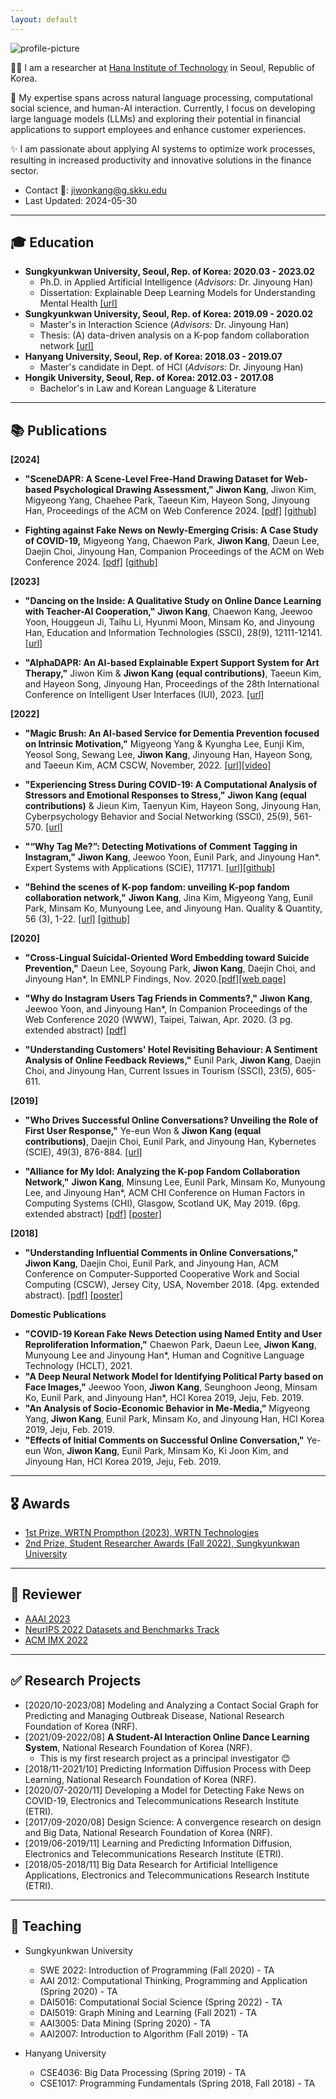 ```yaml
---
layout: default
---
```


<img class="profile-picture" alt="profile-picture" src="https://avatars2.githubusercontent.com/u/25212792?s=460&v=4">

🔬💡 I am a researcher at [Hana Institute of Technology](https://hit.hanati.co.kr/) in Seoul, Republic of Korea.

🎯 My expertise spans across natural language processing, computational social science, and human-AI interaction. Currently, I focus on developing large language models (LLMs) and exploring their potential in financial applications to support employees and enhance customer experiences.

✨ I am passionate about applying AI systems to optimize work processes, resulting in increased productivity and innovative solutions in the finance sector.

- Contact 📩: [jiwonkang@g.skku.edu](mailto:jiwonkang@g.skku.edu)
- Last Updated: 2024-05-30

---

## 🎓 Education

- **Sungkyunkwan University, Seoul, Rep. of Korea: 2020.03 - 2023.02**
  - Ph.D. in Applied Artificial Intelligence (*Advisors:* Dr. Jinyoung Han)
  - Dissertation: Explainable Deep Learning Models for Understanding Mental Health [\[url\]](http://www.dcollection.net/handler/skku/000000174212)
- **Sungkyunkwan University, Seoul, Rep. of Korea: 2019.09 - 2020.02**
  - Master's in Interaction Science (*Advisors:* Dr. Jinyoung Han)
  - Thesis: (A) data-driven analysis on a K-pop fandom collaboration network [\[url\]](https://scienceon.kisti.re.kr/srch/selectPORSrchArticle.do?cn=DIKO0015519011&dbt=DIKO)
- **Hanyang University, Seoul, Rep. of Korea: 2018.03 - 2019.07**
  - Master's candidate in Dept. of HCI  (*Advisors:* Dr. Jinyoung Han)
- **Hongik University, Seoul, Rep. of Korea: 2012.03 - 2017.08**
  - Bachelor's in Law and Korean Language & Literature

---

## 📚 Publications

**[2024]**
- **"SceneDAPR: A Scene-Level Free-Hand Drawing Dataset for Web-based Psychological Drawing Assessment,"** **Jiwon Kang**, Jiwon Kim, Migyeong Yang, Chaehee Park, Taeeun Kim, Hayeon Song, Jinyoung Han, Proceedings of the ACM on Web Conference 2024. [\[pdf\]](https://dl.acm.org/doi/pdf/10.1145/3589334.3648150) [\[github\]](https://github.com/DSAIL-SKKU/SceneDAPR)

- **Fighting against Fake News on Newly-Emerging Crisis: A Case Study of COVID-19,** Migyeong Yang, Chaewon Park, **Jiwon Kang**, Daeun Lee, Daejin Choi, Jinyoung Han, Companion Proceedings of the ACM on Web Conference 2024. [\[pdf\]](https://dl.acm.org/doi/pdf/10.1145/3589335.3651506) [\[github\]](https://github.com/DSAIL-SKKU/Fighting_Against_FakeNews_on_Emerging_Crisis-WWW24)

**[2023]**

- **"Dancing on the Inside: A Qualitative Study on Online Dance Learning with Teacher-AI Cooperation,"** **Jiwon Kang**, Chaewon Kang, Jeewoo Yoon, Houggeun Ji, Taihu Li, Hyunmi Moon, Minsam Ko, and Jinyoung Han, Education and Information Technologies (SSCI), 28(9), 12111-12141. [\[url\]](https://link.springer.com/article/10.1007/s10639-023-11649-0)

- **"AlphaDAPR: An AI-based Explainable Expert Support System for Art Therapy,"** Jiwon Kim & **Jiwon Kang (equal contributions)**, Taeeun Kim, and Hayeon Song, Jinyoung Han, Proceedings of the 28th International Conference on Intelligent User Interfaces (IUI), 2023.  [\[url\]](https://dl.acm.org/doi/abs/10.1145/3581641.3584087)


**[2022]**

- **"Magic Brush: An AI-based Service for Dementia Prevention focused on Intrinsic Motivation,"** Migyeong Yang & Kyungha Lee, Eunji Kim, Yeosol Song, Sewang Lee, **Jiwon Kang**, Jinyoung Han, Hayeon Song, and Taeeun Kim, ACM CSCW, November, 2022. [\[url\]](https://dl.acm.org/doi/10.1145/3555549)[\[video\]](https://youtu.be/EKqAKPQdK7w)

- **"Experiencing Stress During COVID-19: A Computational Analysis of Stressors and Emotional Responses to Stress,"** **Jiwon Kang (equal contributions)** & Jieun Kim, Taenyun Kim, Hayeon Song, Jinyoung Han, Cyberpsychology Behavior and Social Networking (SSCI), 25(9), 561-570. [\[url\]](http://doi.org/10.1089/cyber.2022.0052)

- **"“Why Tag Me?”: Detecting Motivations of Comment Tagging in Instagram,"** **Jiwon Kang**, Jeewoo Yoon, Eunil Park, and Jinyoung Han*. Expert Systems with Applications (SCIE), 117171. [\[url\]](https://doi.org/10.1016/j.eswa.2022.117171)[\[github\]](https://github.com/ji1kang/user-tagging)

- **"Behind the scenes of K-pop fandom: unveiling K-pop fandom collaboration network,"** **Jiwon Kang**, Jina Kim, Migyeong Yang, Eunil Park, Minsam Ko, Munyoung Lee, and Jinyoung Han. Quality & Quantity, 56 (3), 1-22. [\[url\]](https://doi.org/10.1007/s11135-021-01189-5) [\[github\]](https://github.com/ji1kang/dcinside-scraper)

**[2020]**

- **"Cross-Lingual Suicidal-Oriented Word Embedding toward Suicide Prevention,"** Daeun Lee, Soyoung Park, **Jiwon Kang**, Daejin Choi, and Jinyoung Han*, In EMNLP Findings, Nov. 2020.[\[pdf\]](resources/2020.findings-emnlp.200.pdf)[\[web page\]](https://sites.google.com/view/daeun-lee/dataset/EMNLP-Findings-2020?authuser=0)

- **"Why do Instagram Users Tag Friends in Comments?,"** **Jiwon Kang**, Jeewoo Yoon, and Jinyoung Han*, In Companion Proceedings of the Web Conference 2020 (WWW), Taipei, Taiwan, Apr. 2020. (3 pg. extended abstract) [\[pdf\]](resources/www20companion-46.pdf)

- **"Understanding Customers' Hotel Revisiting Behaviour: A Sentiment Analysis of Online Feedback Reviews,"** Eunil Park, **Jiwon Kang**, Daejin Choi, and Jinyoung Han, Current Issues in Tourism (SSCI), 23(5), 605-611.

**[2019]**

- **"Who Drives Successful Online Conversations? Unveiling the Role of First User Response,"** Ye-eun Won & **Jiwon Kang (equal contributions)**, Daejin Choi, Eunil Park, and Jinyoung Han, Kybernetes (SCIE), 49(3), 876-884. [\[url\]](https://www.emerald.com/insight/content/doi/10.1108/K-09-2018-0518/full/html)

- **"Alliance for My Idol: Analyzing the K-pop Fandom Collaboration Network,"** **Jiwon Kang**, Minsung Lee, Eunil Park, Minsam Ko, Munyoung Lee, and Jinyoung Han*, ACM CHI Conference on Human Factors in Computing Systems (CHI), Glasgow, Scotland UK, May 2019. (6pg. extended abstract) [\[pdf\]](resources/chi19lbw.pdf) [\[poster\]](resources/chi19lbwPoster.pdf)

**[2018]**

- **"Understanding Influential Comments in Online Conversations,"** **Jiwon Kang**, Daejin Choi, Eunil Park, and Jinyoung Han, ACM Conference on Computer-Supported Cooperative Work and Social Computing (CSCW), Jersey City, USA, November 2018. (4pg. extended abstract). [\[pdf\]](resources/cscw18ea.pdf) [\[poster\]](resources/cscw18eaPoster.pdf)


**Domestic Publications**

- **"COVID-19 Korean Fake News Detection using Named Entity and User Reproliferation Information,"** Chaewon Park, Daeun Lee, **Jiwon Kang**, Munyoung Lee and Jinyoung Han*, Human and Cognitive Language Technology (HCLT), 2021. 
- **"A Deep Neural Network Model for Identifying Political Party based on Face Images,"** Jeewoo Yoon, **Jiwon Kang**, Seunghoon Jeong, Minsam Ko, Eunil Park, and Jinyoung Han*, HCI Korea 2019, Jeju, Feb. 2019.
- **"An Analysis of Socio-Economic Behavior in Me-Media,"** Migyeong Yang, **Jiwon Kang**, Eunil Park, Minsam Ko, and Jinyoung Han, HCI Korea 2019, Jeju, Feb. 2019.
- **"Effects of Initial Comments on Successful Online Conversation,"** Ye-eun Won, **Jiwon Kang**, Eunil Park, Minsam Ko, Ki Joon Kim, and Jinyoung Han, HCI Korea 2019, Jeju, Feb. 2019.

---

## 🎖 Awards

- [1st Prize, WRTN Prompthon (2023), WRTN Technologies](https://onoffmix.com/event/276106?utm_id=prompthon)
- [2nd Prize, Student Researcher Awards (Fall 2022), Sungkyunkwan University](https://xai.skku.edu/skkuaai/notice.do?mode=view&articleNo=144520&article.offset=0&articleLimit=10)

---

## 👥 Reviewer
- [AAAI 2023](https://aaai.org/Conferences/AAAI-23/)
- [NeurIPS 2022 Datasets and Benchmarks Track](https://nips.cc/Conferences/2022/CallForDatasetsBenchmarks)
- [ACM IMX 2022](https://imx.acm.org/2022/)

---

## ✅ Research Projects
- [2020/10-2023/08] Modeling and Analyzing a Contact Social Graph for Predicting and Managing Outbreak Disease, National Research Foundation of Korea (NRF).
- [2021/09-2022/08] **A Student-AI Interaction Online Dance Learning System**, National Research Foundation of Korea (NRF).
  -  This is my first research project as a principal investigator 😊
- [2018/11-2021/10] Predicting Information Diffusion Process with Deep Learning, National Research Foundation of Korea (NRF).
- [2020/07-2020/11] Developing a Model for Detecting Fake News on COVID-19, Electronics and Telecommunications Research Institute (ETRI).
- [2017/09-2020/08] Design Science: A convergence research on design and Big Data, National Research Foundation of Korea (NRF).
- [2019/06-2019/11] Learning and Predicting Information Diffusion, Electronics and Telecommunications Research Institute (ETRI).
- [2018/05-2018/11] Big Data Research for Artificial Intelligence Applications, Electronics and Telecommunications Research Institute (ETRI).

---

## 🏫 Teaching
- Sungkyunkwan University
  - SWE 2022: Introduction of Programming (Fall 2020) - TA
  - AAI 2012: Computational Thinking, Programming and Application (Spring 2020) - TA
  - DAI5016: Computational Social Science (Spring 2022) - TA
  - DAI5019: Graph Mining and Learning (Fall 2021) - TA
  - AAI3005: Data Mining (Spring 2020) - TA
  - AAI2007: Introduction to Algorithm (Fall 2019) - TA

- Hanyang University
  - CSE4036: Big Data Processing (Spring 2019) - TA
  - CSE1017: Programming Fundamentals (Spring 2018, Fall 2018) - TA
